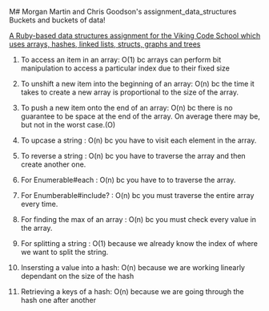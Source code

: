 M# Morgan Martin and Chris Goodson's assignment_data_structures
Buckets and buckets of data!

[A Ruby-based data structures assignment for the Viking Code School which uses arrays, hashes, linked lists, structs, graphs and trees](http://www.vikingcodeschool.com)


1) To access an item in an array: O(1) bc arrays can perform bit manipulation to access a particular index due to their fixed size

2) To unshift a new item into the beginning of an array: O(n) bc the time it takes to create a new array is proportional to the size of the array.

3) To push a new item onto the end of an array: O(n) bc there is no guarantee to be space at the end of the array. On average there may be, but not in the worst case.(O)

4) To upcase a string : O(n) bc you have to visit each element in the array.

5) To reverse a string : O(n) bc you have to traverse the array and then create another one.

6) For Enumerable#each : O(n) bc you have to to traverse the array.

7) For Enumberable#include? : O(n) bc you must traverse the entire array every time.

8) For finding the max of an array : O(n) bc you must check every value in the array.

9) For splitting a string : O(1) because we already know the index of where we want to split the string.

10) Insersting a value into a hash: O(n) because we are working linearly dependant on the size of the hash

11) Retrieving a keys of a hash: O(n) because we are going through the hash one after another
